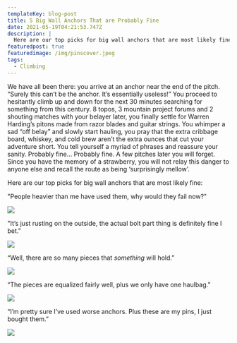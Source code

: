```yaml
---
templateKey: blog-post
title: 5 Big Wall Anchors That are Probably Fine
date: 2021-05-19T04:21:53.747Z
description: |
  Here are our top picks for big wall anchors that are most likely fine. 
featuredpost: true
featuredimage: /img/pinscover.jpeg
tags:
  - Climbing
---
```

We have all been there: you arrive at an anchor near the end of the pitch. “Surely this can’t be the anchor. It’s essentially useless!” You proceed to hesitantly climb up and down for the next 30 minutes searching for something from this century. 8 topos, 3 mountain project forums and 2 shouting matches with your belayer later, you finally settle for Warren Harding’s pitons made from razor blades and guitar strings. You whimper a sad “off belay” and slowly start hauling, you pray that the extra cribbage board, whiskey, and cold brew aren’t the extra ounces that cut your adventure short. You tell yourself a myriad of phrases and reassure your sanity. Probably fine… Probably fine. A few pitches later you will forget. Since you have the memory of a strawberry, you will not relay this danger to anyone else and recall the route as being ‘surprisingly mellow’.

Here are our top picks for big wall anchors that are most likely fine:



"People heavier than me have used them, why would they fail now?"

![](/img/2pins.jpeg)

"It’s just rusting on the outside, the actual bolt part thing is definitely fine I bet."

![](/img/pinscover.jpeg)

“Well, there are so many pieces that *something* will hold.”

![](/img/a6.jpeg)

“The pieces are equalized fairly well, plus we only have one haulbag.”

![](/img/pinsblock.jpeg)

“I’m pretty sure I’ve used worse anchors. Plus these are my pins, I just bought them.”

![](/img/pinssand.jpeg)